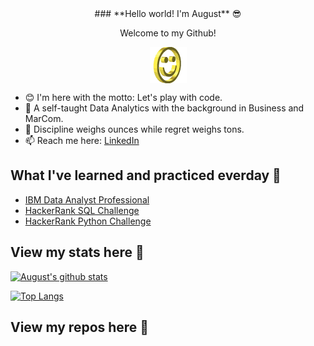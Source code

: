 <div align="center">
### **Hello world! I'm August** 😎
</div>

<div align="center">
<p>Welcome to my Github!</p>
<div>
<img src="https://github.com/Augustisme/Augustisme/blob/main/IMG/smile.gif" alt="Smiley" align="center">
</div>
</div>


- 😊 I'm here with the motto: Let's play with code.
- 💪 A self-taught Data Analytics with the background in Business and MarCom.
- 💭 Discipline weighs ounces while regret weighs tons. 
- 📫 Reach me here: [LinkedIn](https://www.linkedin.com/in/vongocminhthuw/)

## What I've learned and practiced everday 🧐
- [IBM Data Analyst Professional](https://github.com/Augustisme/IBM-Data-Analyst-Professional)
- [HackerRank SQL Challenge](https://github.com/Augustisme/HackerRank-Challenge/blob/main/SQL%20Solutions)
- [HackerRank Python Challenge](https://github.com/Augustisme/HackerRank-Challenge/blob/main/Python%20Solutions)


## View my stats here 🔎	
[![August's github stats](https://github-readme-stats.vercel.app/api?username=augustisme&count_private=true&show_icons=true&theme=vue-dark&hide_rank=false)](https://github.com/anuraghazra/github-readme-stats)

[![Top Langs](https://github-readme-stats.vercel.app/api/top-langs/?username=augustisme&layout=compact)](https://github.com/anuraghazra/github-readme-stats)


## View my repos here 📌
